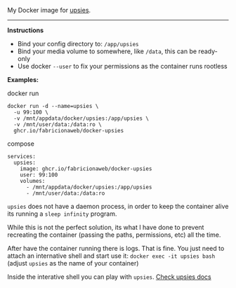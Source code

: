 My Docker image for [upsies](https://codeberg.org/plotski/upsies).

---

**Instructions**

- Bind your config directory to: `/app/upsies`
- Bind your media volume to somewhere, like `/data`, this can be ready-only
- Use docker `--user` to fix your permissions as the container runs rootless

**Examples:**

docker run
```
docker run -d --name=upsies \
  -u 99:100 \
  -v /mnt/appdata/docker/upsies:/app/upsies \
  -v /mnt/user/data:/data:ro \
  ghcr.io/fabricionaweb/docker-upsies
```

compose
```
services:
  upsies:
    image: ghcr.io/fabricionaweb/docker-upsies
    user: 99:100
    volumes:
      - /mnt/appdata/docker/upsies:/app/upsies
      - /mnt/user/data:/data:ro
```

`upsies` does not have a daemon process, in order to keep the container alive its running a `sleep infinity` program.

While this is not the perfect solution, its what I have done to prevent recreating the container (passing the paths, permissions, etc) all the time.

After have the container running there is logs. That is fine. You just need to attach an internative shell and start use it: `docker exec -it upsies bash` (adjust `upsies` as the name of your container)

Inside the interative shell you can play with `upsies`. [Check upsies docs](https://upsies.readthedocs.io/en/stable/cli_reference.html)
